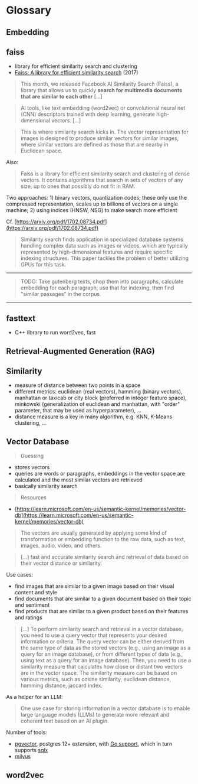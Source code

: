 # Glossary

## Embedding

## faiss

* library for efficient similarity search and clustering
* [Faiss: A library for efficient similarity search](https://engineering.fb.com/2017/03/29/data-infrastructure/faiss-a-library-for-efficient-similarity-search/) (2017)

> This month, we released Facebook AI Similarity Search (Faiss), a library that
> allows us to quickly **search for multimedia documents that are similar to
> each other** [...]

> AI tools, like text embedding (word2vec) or convolutional neural net (CNN)
> descriptors trained with deep learning, generate high-dimensional vectors. [...]

> This is where similarity search kicks in. The vector representation for
> images is designed to produce similar vectors for similar images, where
> similar vectors are defined as those that are nearby in Euclidean space.

Also:

> Faiss is a library for efficient similarity search and clustering of dense
> vectors. It contains algorithms that search in sets of vectors of any size,
> up to ones that possibly do not fit in RAM.

Two approaches: 1) binary vectors, quantization codes; these only use the
compressed representation, scales up to billions of vectors on a single
machine; 2) using indices (HNSW, NSG) to make search more efficient

Cf. [https://arxiv.org/pdf/1702.08734.pdf](https://arxiv.org/pdf/1702.08734.pdf)

> Similarity search finds application in specialized database
systems handling complex data such as images or videos, which are typically
represented by high-dimensional features and require specific indexing
structures. This paper tackles the problem of better utilizing GPUs for this
task.

----

> TODO: Take gutenberg texts, chop them into paragraphs, calculate embedding
> for each paragraph, use that for indexing, then find "similar passages" in the corpus.

----

## fasttext

* C++ library to run word2vec, fast

## Retrieval-Augmented Generation (RAG)

## Similarity

* measure of distance between two points in a space
* different metrics: euclidean (real vectors), hamming (binary vectors),
  manhattan or taxicab or city block (preferred in integer feature space),
minkowski (generalization of euclidean and manhattan, with "order" parameter,
that may be used as hyperparameter), ...
* distance measure is a key in many algorithm, e.g. KNN, K-Means clustering, ...

## Vector Database

> Guessing

* stores vectors
* queries are words or paragraphs, embeddings in the vector space are calculated and the most similar vectors are retrieved
* basically similarity search

> Resources

* [https://learn.microsoft.com/en-us/semantic-kernel/memories/vector-db](https://learn.microsoft.com/en-us/semantic-kernel/memories/vector-db)

> The vectors are usually generated by applying some kind of transformation or
> embedding function to the raw data, such as text, images, audio, video, and
> others.

> [...] fast and accurate similarity search and retrieval of data based on their
> vector distance or similarity.

Use cases:

* find images that are similar to a given image based on their visual content and style
* find documents that are similar to a given document based on their topic and sentiment
* find products that are similar to a given product based on their features and ratings

> [...] To perform similarity search and retrieval in a vector database, you need
to use a query vector that represents your desired information or criteria. The
query vector can be either derived from the same type of data as the stored
vectors (e.g., using an image as a query for an image database), or from
different types of data (e.g., using text as a query for an image database).
Then, you need to use a similarity measure that calculates how close or distant
two vectors are in the vector space. The similarity measure can be based on
various metrics, such as cosine similarity, euclidean distance, hamming
distance, jaccard index.

As a helper for an LLM:

> One use case for storing information in a vector database is to enable large
language models (LLMs) to generate more relevant and coherent text based on an
AI plugin.

Number of tools:

* [pgvector](https://github.com/pgvector/pgvector), postgres 12+ extension,
with [Go support](https://github.com/pgvector/pgvector-go), which in turn
supports [sqlx](https://github.com/jmoiron/sqlx)
* [milvus](https://github.com/milvus-io/milvus)

## word2vec
